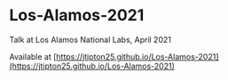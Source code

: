 # Los-Alamos-2021

Talk at Los Alamos National Labs, April 2021

Available at [https://jtipton25.github.io/Los-Alamos-2021](https://jtipton25.github.io/Los-Alamos-2021)
